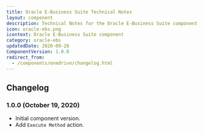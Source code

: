 ```yaml
---
title: Oracle E-Business Suite Technical Notes
layout: component
description: Technical Notes for the Oracle E-Business Suite component
icon: oracle-ebs.png
icontext: Oracle E-Business Suite component
category: oracle-ebs
updatedDate: 2020-09-20
ComponentVersion: 1.0.0
redirect_from:
  - /components/onedrive/changelog.html
---
```


## Changelog

### 1.0.0 (October 19, 2020)

* Initial component version.
* Add `Execute Method` action.
